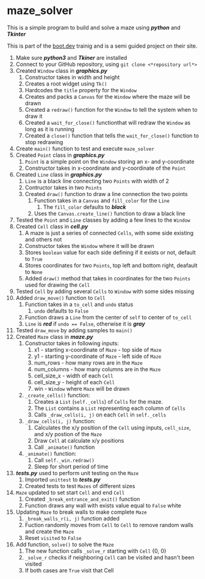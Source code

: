 # maze_solver

This is a simple program to build and solve a maze using ***python*** and ***Tkinter***

This is part of the [boot.dev](https://boot.dev) trainig and is a semi guided project on their site.

1. Make sure ***python3*** and ***Tkiner*** are installed
2. Connect to your GitHub repository, using `git clone <*repository url*>`
3. Created `Window` class in ***graphics.py***
    1. Constructor takes in width and height
    2. Creates a root widget using `Tk()`
    3. Hardcodes the `title` property for the `Window`
    4. Creates and packs a `Canvas` for the `Window` where the maze will be drawn
    5. Created a `redraw()` function for the `Window` to tell the system when to draw it
    6. Created a `wait_for_close()` functionthat will redraw the `Window` as long as it is running
    7. Created a `close()` function that tells the `wait_for_close()` function to stop redrawing
4. Create `main()` function to test and execute `maze_solver`
5. Created `Point` class in ***graphics.py***
    1. `Point` is a simple point on the `Window` storing an x- and y-coordinate
    2. Constructor takes in x-coordinate and y-coordinate of the `Point`
6. Created `Line` class in ***graphics.py***
    1. `Line` is a black line connecting two `Points` with width of 2
    2. Contructor takes in two `Points`
    3. Created `draw()` function to draw a line connection the two points
        1. Function takes in a `Canvas` and `fill_color` for the `Line`
            1. The `fill_color` defaults to ***black***
        2. Uses the `Canvas.create_line()` function to draw a black line
7. Tested the `Point` and `Line` classes by adding a few lines to the `Window`
8. Created `Cell` class in ***cell.py***
    1. A maze is just a series of connected `Cells`, with some side existing and others not
    2. Constructor takes the `Window` where it will be drawn
    3. Stores `boolean` value for each side defining if it exists or not, default to `True`
    4. Stores coordinates for two `Points`, top left and bottom right, deafault to `None`
    5. Added `draw()` method that takes in coordinates for the two `Points` used for drawing the `Cell`
9. Tested `Cell` by adding several `Cells` to `Window` with some sides missing
10. Added `draw_move()` function to `Cell`
    1. Function takes in a `to_cell` and `undo` status
        1. `undo` defaults to `False`
    2. Function draws a `Line` from the center of `self` to center of `to_cell`
    3. `Line` is ***red*** if `undo == False`, otherwise it is ***gray***
11. Tested `draw_move` by adding samples to `main()`
12. Created `Maze` class in ***maze.py***
    1. Constructor takes in following inputs:
        1. x1 - starting x-coordinate of `Maze` - top side of `Maze`
        2. y1 - starting y-coordinate of `Maze` - left side of `Maze`
        3. num_rows - how many rows are in the `Maze`
        4. num_columns - how many columns are in the `Maze`
        5. cell_size_x - width of each `Cell`
        6. cell_size_y - height of each `Cell`
        7. win - `Window` where `Maze` will be drawn
    2. `_create_cells()` function:
        1. Creates a `List` (`self._cells`) of `Cells` for the maze.
        2. The `List` contains a `List` representing each column of `Cells`
        3. Calls `_draw_cells(i, j)` on each `Cell` in `self._cells`
    3. `_draw_cells(i, j)` function:
        1. Calculates the x/y position of the `Cell` using inputs, `cell_size`, and x/y postion of the `Maze`
        2. Draw `Cell` at calculate x/y positions
        3. Call `_animate()` function
    4. `_animate()` function:
        1. Call `self._win.redraw()`
        2. Sleep for short period of time
13. ***tests.py*** used to perform unit testing on the `Maze`
    1. Imported `unittest` to ***tests.py***
    2. Created tests to test `Mazes` of different sizes
14. `Maze` updated to set start `Cell` and end `Cell`
    1. Created `_break_entrance_and_exit()` function
    2. Function draws any wall with exists value equal to `False` white
15. Updating `Maze` to break walls to make complete `Maze`
    1. `_break_walls_r(i, j)` function added
    2. Fuction randomly moves from `Cell` to `Cell` to remove random walls and create the `Maze`
    3. Reset `visited` to `False`
16. Add function, `solve()` to solve the `Maze`
    1. The new function calls `_solve_r` starting with `Cell` {0, 0}
    2. `_solve_r` checks if neighboring `Cell` can be visited and hasn't been visited
    3. If both cases are `True` visit that Cell
